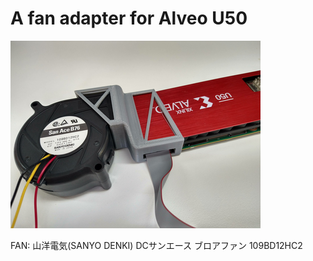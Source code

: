 # A fan adapter for Alveo U50

![alveo_u50_fan.png](./alveo_u50_fan.png)

FAN: 山洋電気(SANYO DENKI) DCサンエース ブロアファン 109BD12HC2
